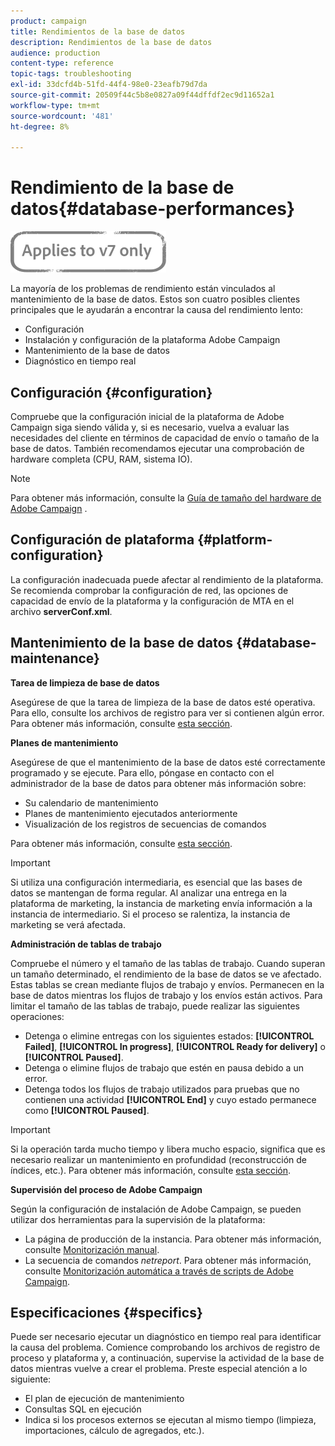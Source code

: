 ```yaml
---
product: campaign
title: Rendimientos de la base de datos
description: Rendimientos de la base de datos
audience: production
content-type: reference
topic-tags: troubleshooting
exl-id: 33dcfd4b-51fd-44f4-98e0-23eafb79d7da
source-git-commit: 20509f44c5b8e0827a09f44dffdf2ec9d11652a1
workflow-type: tm+mt
source-wordcount: '481'
ht-degree: 8%

---
```


# Rendimiento de la base de datos{#database-performances}

![](../../assets/v7-only.svg)

La mayoría de los problemas de rendimiento están vinculados al mantenimiento de la base de datos. Estos son cuatro posibles clientes principales que le ayudarán a encontrar la causa del rendimiento lento:

* Configuración
* Instalación y configuración de la plataforma Adobe Campaign
* Mantenimiento de la base de datos
* Diagnóstico en tiempo real

## Configuración {#configuration}

Compruebe que la configuración inicial de la plataforma de Adobe Campaign siga siendo válida y, si es necesario, vuelva a evaluar las necesidades del cliente en términos de capacidad de envío o tamaño de la base de datos. También recomendamos ejecutar una comprobación de hardware completa (CPU, RAM, sistema IO).

>[!NOTE]
>
>Para obtener más información, consulte la [Guía de tamaño del hardware de Adobe Campaign](https://helpx.adobe.com/es/campaign/kb/hardware-sizing-guide.html) .

## Configuración de plataforma {#platform-configuration}

La configuración inadecuada puede afectar al rendimiento de la plataforma. Se recomienda comprobar la configuración de red, las opciones de capacidad de envío de la plataforma y la configuración de MTA en el archivo **serverConf.xml**.

## Mantenimiento de la base de datos {#database-maintenance}

**Tarea de limpieza de base de datos**

Asegúrese de que la tarea de limpieza de la base de datos esté operativa. Para ello, consulte los archivos de registro para ver si contienen algún error. Para obtener más información, consulte [esta sección](../../production/using/database-cleanup-workflow.md).

**Planes de mantenimiento**

Asegúrese de que el mantenimiento de la base de datos esté correctamente programado y se ejecute. Para ello, póngase en contacto con el administrador de la base de datos para obtener más información sobre:

* Su calendario de mantenimiento
* Planes de mantenimiento ejecutados anteriormente
* Visualización de los registros de secuencias de comandos

Para obtener más información, consulte [esta sección](../../production/using/recommendations.md).

>[!IMPORTANT]
>
>Si utiliza una configuración intermediaria, es esencial que las bases de datos se mantengan de forma regular. Al analizar una entrega en la plataforma de marketing, la instancia de marketing envía información a la instancia de intermediario. Si el proceso se ralentiza, la instancia de marketing se verá afectada.

**Administración de tablas de trabajo**

Compruebe el número y el tamaño de las tablas de trabajo. Cuando superan un tamaño determinado, el rendimiento de la base de datos se ve afectado. Estas tablas se crean mediante flujos de trabajo y envíos. Permanecen en la base de datos mientras los flujos de trabajo y los envíos están activos. Para limitar el tamaño de las tablas de trabajo, puede realizar las siguientes operaciones:

* Detenga o elimine entregas con los siguientes estados: **[!UICONTROL Failed]**, **[!UICONTROL In progress]**, **[!UICONTROL Ready for delivery]** o **[!UICONTROL Paused]**.
* Detenga o elimine flujos de trabajo que estén en pausa debido a un error.
* Detenga todos los flujos de trabajo utilizados para pruebas que no contienen una actividad **[!UICONTROL End]** y cuyo estado permanece como **[!UICONTROL Paused]**.

>[!IMPORTANT]
>
>Si la operación tarda mucho tiempo y libera mucho espacio, significa que es necesario realizar un mantenimiento en profundidad (reconstrucción de índices, etc.). Para obtener más información, consulte [esta sección](../../production/using/recommendations.md).

**Supervisión del proceso de Adobe Campaign**

Según la configuración de instalación de Adobe Campaign, se pueden utilizar dos herramientas para la supervisión de la plataforma:

* La página de producción de la instancia. Para obtener más información, consulte [Monitorización manual](../../production/using/monitoring-processes.md#manual-monitoring).
* La secuencia de comandos *netreport*. Para obtener más información, consulte [Monitorización automática a través de scripts de Adobe Campaign](../../production/using/monitoring-processes.md#automatic-monitoring-via-adobe-campaign-scripts).

## Especificaciones {#specifics}

Puede ser necesario ejecutar un diagnóstico en tiempo real para identificar la causa del problema. Comience comprobando los archivos de registro de proceso y plataforma y, a continuación, supervise la actividad de la base de datos mientras vuelve a crear el problema. Preste especial atención a lo siguiente:

* El plan de ejecución de mantenimiento
* Consultas SQL en ejecución
* Indica si los procesos externos se ejecutan al mismo tiempo (limpieza, importaciones, cálculo de agregados, etc.).
